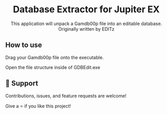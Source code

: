 <h1 align="center"><project-name>Database Extractor for Jupiter EX</h1>

<p align="center"><project-description>This application will unpack a Gamdb00p file into an editable database. Originally written by EDITz</p>

## How to use

Drag your Gamdb00p file onto the executable.

Open the file structure inside of GDBEdit.exe

## 🤝 Support

Contributions, issues, and feature requests are welcome!

Give a ⭐️ if you like this project!
